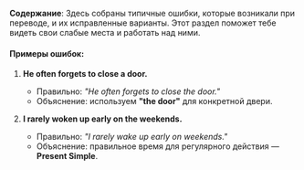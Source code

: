 **Содержание**: Здесь собраны типичные ошибки, которые возникали при переводе, и их исправленные варианты. Этот раздел поможет тебе видеть свои слабые места и работать над ними.

#### Примеры ошибок:

1. **He often forgets to close a door.**
    
    - Правильно: _"He often forgets to close the door."_
    - Объяснение: используем **"the door"** для конкретной двери.
2. **I rarely woken up early on the weekends.**
    
    - Правильно: _"I rarely wake up early on weekends."_
    - Объяснение: правильное время для регулярного действия — **Present Simple**.